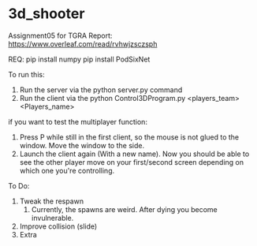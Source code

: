 # 3d_shooter
Assignment05 for TGRA
Report: https://www.overleaf.com/read/rvhwjzsczsph

REQ:
pip install numpy
pip install PodSixNet

To run this:
1. Run the server via the python server.py command
2. Run the client via the python Control3DProgram.py <players_team> <Players_name>

if you want to test the multiplayer function:
1. Press P while still in the first client, so the mouse is not glued to the window. Move the window to the side.
2. Launch the client again (With a new name).
Now you should be able to see the other player move on your first/second screen depending on which one you're controlling.

To Do:
1. Tweak the respawn
    1. Currently, the spawns are weird. After dying you become invulnerable.
2. Improve collision (slide)
3. Extra
